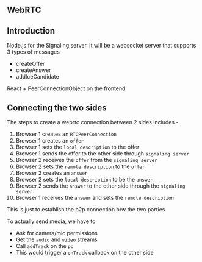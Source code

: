 ## WebRTC

## Introduction

Node.js for the Signaling server. It will be a websocket server that supports 3 types of messages
- createOffer
- createAnswer
- addIceCandidate

React + PeerConnectionObject on the frontend

## Connecting the two sides
The steps to create a webrtc connection between 2 sides includes - 

1. Browser 1 creates an `RTCPeerConnection`
2. Browser 1 creates an `offer`
3. Browser 1 sets the `local description` to the offer
4. Browser 1 sends the offer to the other side through `signaling server`
5. Browser 2 receives the `offer` from the `signaling server`
6. Browser 2 sets the `remote description` to the `offer`
7. Browser 2 creates an `answer`
8. Browser 2 sets the `local description` to be the `answer`
9. Browser 2 sends the `answer` to the other side through the `signaling server`
10. Browser 1 receives the `answer` and sets the `remote description`

This is just to establish the p2p connection b/w the two parties

To actually send media, we have to
- Ask for camera/mic permissions
- Get the `audio` and `video` streams
- Call `addTrack` on the `pc`
- This would trigger a `onTrack` callback on the other side
